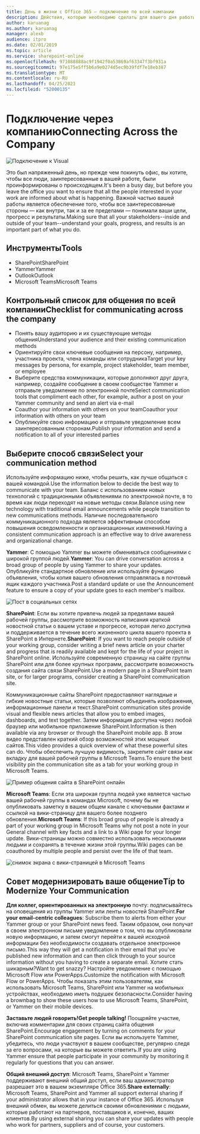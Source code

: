 ```yaml
---
title: День в жизни с Office 365 — подключение по всей компании
description: Действия, которые необходимо сделать для вашего дня работы с Office 365
author: karuanag
ms.author: karuanag
manager: alexb
audience: itpro
ms.date: 02/01/2019
ms.topic: article
ms.service: sharepoint-online
ms.openlocfilehash: 971088888ac9f1942f0a53869af63347f3bf931a
ms.sourcegitcommit: 97e175e5ff5b6a9e0274d5ec9b39fdf7e18eb387
ms.translationtype: MT
ms.contentlocale: ru-RU
ms.lasthandoff: 04/25/2021
ms.locfileid: "52000135"
---
```

# <a name="connecting-across-the-company"></a><span data-ttu-id="05a31-103">Подключение через компанию</span><span class="sxs-lookup"><span data-stu-id="05a31-103">Connecting Across the Company</span></span>

![Подключение к Visual](media/ditl_crosscompany.png)

<span data-ttu-id="05a31-105">Это был напряженный день, но прежде чем покинуть офис, вы хотите, чтобы все люди, заинтересованные в вашей работе, были проинформированы о происходящем.</span><span class="sxs-lookup"><span data-stu-id="05a31-105">It's been a busy day, but before you leave the office you want to ensure that all the people interested in your work are informed about what is happening.</span></span> <span data-ttu-id="05a31-106">Важной частью вашей работы является обеспечение того, чтобы все заинтересованные стороны — как внутри, так и за ее пределами — понимали ваши цели, прогресс и результаты.</span><span class="sxs-lookup"><span data-stu-id="05a31-106">Making sure that all your stakeholders--inside and outside of your team--understand your goals, progress, and results is an important part of what you do.</span></span>  

## <a name="tools"></a><span data-ttu-id="05a31-107">Инструменты</span><span class="sxs-lookup"><span data-stu-id="05a31-107">Tools</span></span>
- <span data-ttu-id="05a31-108">SharePoint</span><span class="sxs-lookup"><span data-stu-id="05a31-108">SharePoint</span></span>
- <span data-ttu-id="05a31-109">Yammer</span><span class="sxs-lookup"><span data-stu-id="05a31-109">Yammer</span></span>
- <span data-ttu-id="05a31-110">Outlook</span><span class="sxs-lookup"><span data-stu-id="05a31-110">Outlook</span></span>
- <span data-ttu-id="05a31-111">Microsoft Teams</span><span class="sxs-lookup"><span data-stu-id="05a31-111">Microsoft Teams</span></span> 

## <a name="checklist-for-communicating-across-the-company"></a><span data-ttu-id="05a31-112">Контрольный список для общения по всей компании</span><span class="sxs-lookup"><span data-stu-id="05a31-112">Checklist for communicating across the company</span></span>
- <span data-ttu-id="05a31-113">Понять вашу аудиторию и их существующие методы общения</span><span class="sxs-lookup"><span data-stu-id="05a31-113">Understand your audience and their existing communication methods</span></span>
- <span data-ttu-id="05a31-114">Ориентируйте свои ключевые сообщения на персону, например, участника проекта, члена команды или сотрудника</span><span class="sxs-lookup"><span data-stu-id="05a31-114">Target your key messages by persona, for example, project stakeholder, team member, or employee</span></span>
- <span data-ttu-id="05a31-115">Выберите средства коммуникации, которые дополняют друг друга, например, создайте сообщение в своем сообществе Yammer и отправьте уведомление по электронной почте</span><span class="sxs-lookup"><span data-stu-id="05a31-115">Select communication tools that compliment each other, for example, author a post on your Yammer community and send an alert via e-mail</span></span> 
- <span data-ttu-id="05a31-116">Coauthor your information with others on your team</span><span class="sxs-lookup"><span data-stu-id="05a31-116">Coauthor your information with others on your team</span></span>
- <span data-ttu-id="05a31-117">Опубликуйте свою информацию и отправьте уведомление всем заинтересованным сторонам.</span><span class="sxs-lookup"><span data-stu-id="05a31-117">Publish your information and send a notification to all of your interested parties</span></span> 
 
## <a name="select-your-communication-method"></a><span data-ttu-id="05a31-118">Выберите способ связи</span><span class="sxs-lookup"><span data-stu-id="05a31-118">Select your communication method</span></span>
<span data-ttu-id="05a31-119">Используйте информацию ниже, чтобы решить, как лучше общаться с вашей командой.</span><span class="sxs-lookup"><span data-stu-id="05a31-119">Use the information below to decide the best way to communicate with your team.</span></span> <span data-ttu-id="05a31-120">Баланс с использованием новых технологий с традиционными объявлениями по электронной почте, в то время как люди переходят на новые методы связи.</span><span class="sxs-lookup"><span data-stu-id="05a31-120">Balance using new technology with traditional email announcements while people transition to new communications methods.</span></span> <span data-ttu-id="05a31-121">Наличие последовательного коммуникационного подхода является эффективным способом повышения осведомленности и организационных изменений.</span><span class="sxs-lookup"><span data-stu-id="05a31-121">Having a consistent communication approach is an effective way to drive awareness and organizational change.</span></span> 

<span data-ttu-id="05a31-122">**Yammer**: С помощью Yammer вы можете обмениваться сообщениями с широкой группой людей.</span><span class="sxs-lookup"><span data-stu-id="05a31-122">**Yammer**: You can drive conversation across a broad group of people by using Yammer to share your updates.</span></span> <span data-ttu-id="05a31-123">Опубликуйте стандартное обновление или используйте функцию объявления, чтобы копия вашего обновления отправлялась в почтовый ящик каждого участника.</span><span class="sxs-lookup"><span data-stu-id="05a31-123">Post a standard update or use the Announcement feature to ensure a copy of your update goes to each member's mailbox.</span></span> 

![Пост в социальных сетях](media/ditl_IT-Service-News.png)

<span data-ttu-id="05a31-125">**SharePoint**: Если вы хотите привлечь людей за пределами вашей рабочей группы, рассмотрите возможность написания краткой новостной статьи о вашем уставе и прогрессе, которая легко доступна и поддерживается в течение всего жизненного цикла вашего проекта в SharePoint в Интернете.</span><span class="sxs-lookup"><span data-stu-id="05a31-125">**SharePoint**: If you want to reach people outside of your  working group, consider writing a brief news article on your charter and progress that is readily available and kept for the life of your project in SharePoint online.</span></span> <span data-ttu-id="05a31-126">Используйте современную страницу на сайте группы SharePoint или для более крупных программ, рассмотрите возможность создания сайта связи SharePoint.</span><span class="sxs-lookup"><span data-stu-id="05a31-126">Use a modern page in a SharePoint team site, or for larger programs, consider creating a SharePoint communication site.</span></span> 

<span data-ttu-id="05a31-127">Коммуникационные сайты SharePoint предоставляют наглядные и гибкие новостные статьи, которые позволяют объединять изображения, информационные панели и текст.</span><span class="sxs-lookup"><span data-stu-id="05a31-127">SharePoint communication sites provide visual and flexible news articles that allow you to embed images, dashboards, and text together.</span></span> <span data-ttu-id="05a31-128">Затем информация доступна через любой браузер или мобильное приложение SharePoint.</span><span class="sxs-lookup"><span data-stu-id="05a31-128">Information is then available via any browser or through the SharePoint mobile app.</span></span> <span data-ttu-id="05a31-129">В этом видео представлен краткий обзор возможностей этих мощных сайтов.</span><span class="sxs-lookup"><span data-stu-id="05a31-129">This video provides a quick overview of what these powerful sites can do.</span></span> <span data-ttu-id="05a31-130">Чтобы обеспечить лучшую видимость, закрепите сайт связи как вкладку для вашей рабочей группы в Microsoft Teams.</span><span class="sxs-lookup"><span data-stu-id="05a31-130">To ensure the best visibility pin the communication site as a tab for your working group in Microsoft Teams.</span></span>

![Пример общения сайта в SharePoint онлайн](media/ditl_Comm-Site.png)

<span data-ttu-id="05a31-132">**Microsoft Teams**: Если эта широкая группа людей уже является частью вашей рабочей группы в командах Microsoft, почему бы не опубликовать заметку в вашем общем канале с ключевыми фактами и ссылкой на вики-страницу для вашего более позднего обновления.</span><span class="sxs-lookup"><span data-stu-id="05a31-132">**Microsoft Teams**:  If this broad group of people is already a part of your working group in Microsoft Teams why not post a note in your General channel with key facts and a link to a Wiki page for your longer update.</span></span>  <span data-ttu-id="05a31-133">Вики-страницы можно совместно использовать несколькими людьми и сохранять в течение жизни этой группы.</span><span class="sxs-lookup"><span data-stu-id="05a31-133">Wiki pages can be coauthored by multiple people and persist over the life of that team.</span></span> 

![снимок экрана с вики-страницей в Microsoft Teams](media/ditl_Teams-Wiki.png)

## <a name="tip-to-modernize-your-communication"></a><span data-ttu-id="05a31-135">Совет модернизировать ваше общение</span><span class="sxs-lookup"><span data-stu-id="05a31-135">Tip to Modernize Your Communication</span></span>

<span data-ttu-id="05a31-136">**Для коллег, ориентированных на электронную** почту: подписывайтесь на оповещения из группы Yammer или ленты новостей SharePoint.</span><span class="sxs-lookup"><span data-stu-id="05a31-136">**For your email-centric colleagues**: Subscribe them to alerts from either your Yammer group or your SharePoint news feed.</span></span>  <span data-ttu-id="05a31-137">Таким образом, они получат в своем электронном письме уведомление о том, что вы опубликовали новую информацию, и затем смогут перейти к вашей исходной информации без необходимости создавать отдельное электронное письмо.</span><span class="sxs-lookup"><span data-stu-id="05a31-137">This way they will get a notification in their email that you've published new information and can then click through to your source information without you having to create a separate email.</span></span>  <span data-ttu-id="05a31-138">Хотите стать шикарным?</span><span class="sxs-lookup"><span data-stu-id="05a31-138">Want to get snazzy?</span></span>  <span data-ttu-id="05a31-139">Настройте уведомление с помощью Microsoft Flow или PowerApps.</span><span class="sxs-lookup"><span data-stu-id="05a31-139">Customize the notification with Microsoft Flow or PowerApps.</span></span> <span data-ttu-id="05a31-140">Чтобы показать этим пользователям, как использовать Microsoft Teams, SharePoint или Yammer на мобильных устройствах, необходимо иметь подушек безопасности.</span><span class="sxs-lookup"><span data-stu-id="05a31-140">Consider having a brownbag to show these users how to use Microsoft Teams, SharePoint, or Yammer on their mobile devices.</span></span> 

<span data-ttu-id="05a31-141">**Заставьте людей говорить!**</span><span class="sxs-lookup"><span data-stu-id="05a31-141">**Get people talking!**</span></span> <span data-ttu-id="05a31-142">Поощряйте участие, включив комментарии для своих страниц сайта общения SharePoint.</span><span class="sxs-lookup"><span data-stu-id="05a31-142">Encourage engagement by turning on comments for your SharePoint communication site pages.</span></span>  <span data-ttu-id="05a31-143">Если вы используете Yammer, убедитесь, что люди участвуют в вашем сообществе, регулярно следя за его вопросами, на которые вы можете ответить.</span><span class="sxs-lookup"><span data-stu-id="05a31-143">If you are using Yammer ensure that people participate in your community by monitoring it regularly for questions that you can answer.</span></span> 

<span data-ttu-id="05a31-144">**Общий внешний доступ**: Microsoft Teams, SharePoint и Yammer поддерживают внешний общий доступ, если ваш администратор разрешает это в вашем экземпляре Office 365.</span><span class="sxs-lookup"><span data-stu-id="05a31-144">**Share externally**:  Microsoft Teams, SharePoint and Yammer all support external sharing if your administrator allows that in your instance of Office 365.</span></span>  <span data-ttu-id="05a31-145">Используя внешний обмен, вы можете делиться своими обновлениями с людьми, которые работают на партнеров, поставщиков и, конечно, ваших клиентов.</span><span class="sxs-lookup"><span data-stu-id="05a31-145">By using external sharing you can share your updates with people who work for partners, suppliers and of course, your customers.</span></span>
